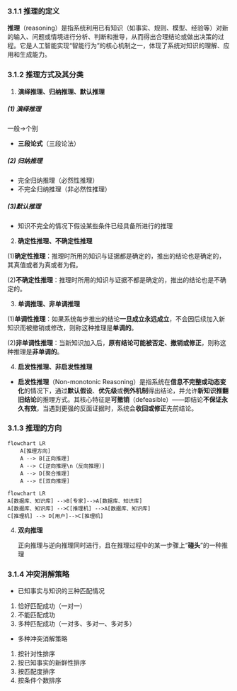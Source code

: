 ### 3.1.1 推理的定义

**推理**（reasoning）是指系统利用已有知识（如事实、规则、模型、经验等）对新的输入、问题或情境进行分析、判断和推导，从而得出合理结论或做出决策的过程。它是人工智能实现“智能行为”的核心机制之一，体现了系统对知识的理解、应用和生成能力。

### 3.1.2 推理方式及其分类

1. **演绎推理、归纳推理、默认推理**

##### (1) 演绎推理

一般->个别

- **三段论式**（三段论法）

##### (2) 归纳推理

- 完全归纳推理（必然性推理）
- 不完全归纳推理（非必然性推理）

##### (3)默认推理

- 知识不完全的情况下假设某些条件已经具备所进行的推理

2. **确定性推理、不确定性推理**

(1)**确定性推理**：推理时所用的知识与证据都是确定的，推出的结论也是确定的，其真值或者为真或者为假。

(2)**不确定性推理**：推理时所用的知识与证据不都是确定的，推出的结论也是不确定的。

3. **单调推理、非单调推理**

(1)**单调性推理**：如果系统每步推出的结论**一旦成立永远成立**，不会因后续加入新知识而被撤销或修改，则称这种推理是**单调的**。

(2)**非单调性推理**：当新知识加入后，**原有结论可能被否定、撤销或修正**，则称这种推理是**非单调的**。

4. **启发性推理、非启发性推理**

- **启发性推理**（Non-monotonic Reasoning）是指系统在**信息不完整或动态变化**的情况下，通过**默认假设**、**优先级**或**例外机制**得出结论，并允许**新知识推翻旧结论**的推理方式。其核心特征是**可撤销**（defeasible）——即结论**不保证永久有效**，当遇到更强的反面证据时，系统会**收回或修正**先前结论。

### 3.1.3 推理的方向

```mermaid
flowchart LR
    A[推理方向]
    A --> B[正向推理]
    A --> C[逆向推理\n（反向推理）]
    A --> D[聚合推理]
    A --> E[双向推理]
```

```mermaid
flowchart LR
A[数据库、知识库] -->B[专家]-->A[数据库、知识库]
A[数据库、知识库] -->C[推理机] -->A[数据库、知识库]
C[推理机] --> D[用户]-->C[推理机] 
```



4. **双向推理**

	正向推理与逆向推理同时进行，且在推理过程中的某一步骤上“**碰头**”的一种推理

### 3.1.4 冲突消解策略

- 已知事实与知识的三种匹配情况

1. 恰好匹配成功（一对一）
2. 不能匹配成功
3. 多种匹配成功（一对多、多对一、多对多）

- 多种冲突消解策略

1. 按针对性排序
2. 按已知事实的新鲜性排序
3. 按匹配度排序
4. 按条件个数排序